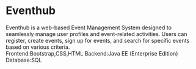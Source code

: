 # Eventhub
Eventhub is a web-based Event Management System designed to seamlessly manage user profiles and event-related activities. Users can register, create events, sign up for events, and search for specific events based on various criteria.<br>
Frontend:Bootstrap,CSS,HTML
Backend:Java EE (Enterprise Edition)
Database:SQL


